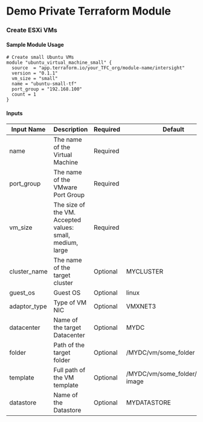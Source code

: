 # Demo Private Terraform Module 
### Create ESXi VMs

#### Sample Module Usage

```
# Create small Ubuntu VMs
module "ubuntu_virtual_machine_small" {
  source  = "app.terraform.io/your_TFC_org/module-name/intersight"
  version = "0.1.1"
  vm_size = "small"
  name = "ubuntu-small-tf"
  port_group = "192.168.100"
  count = 1
}
```

#### Inputs

| Input Name   | Description                                               | Required | Default                         |
|--------------|-----------------------------------------------------------|----------|---------------------------------|
| name         | The name of the Virtual Machine                           | Required |                                 |
| port_group   | The name of the VMware Port Group                         | Required |                                 |
| vm_size      | The size of the VM. Accepted values: small, medium, large | Required |                                 |
| cluster_name | The name of the target cluster                            | Optional | MYCLUSTER                       |
| guest_os     | Guest OS                                                  | Optional | linux                           |
| adaptor_type | Type of VM NIC                                            | Optional | VMXNET3                         |
| datacenter   | Name of the target Datacenter                             | Optional | MYDC                            |
| folder       | Path of the target folder                                 | Optional | /MYDC/vm/some_folder            |
| template     | Full path of the VM template                              | Optional | /MYDC/vm/some_folder/ubuntu-image |
| datastore    | Name of the Datastore                                     | Optional | MYDATASTORE                     |
